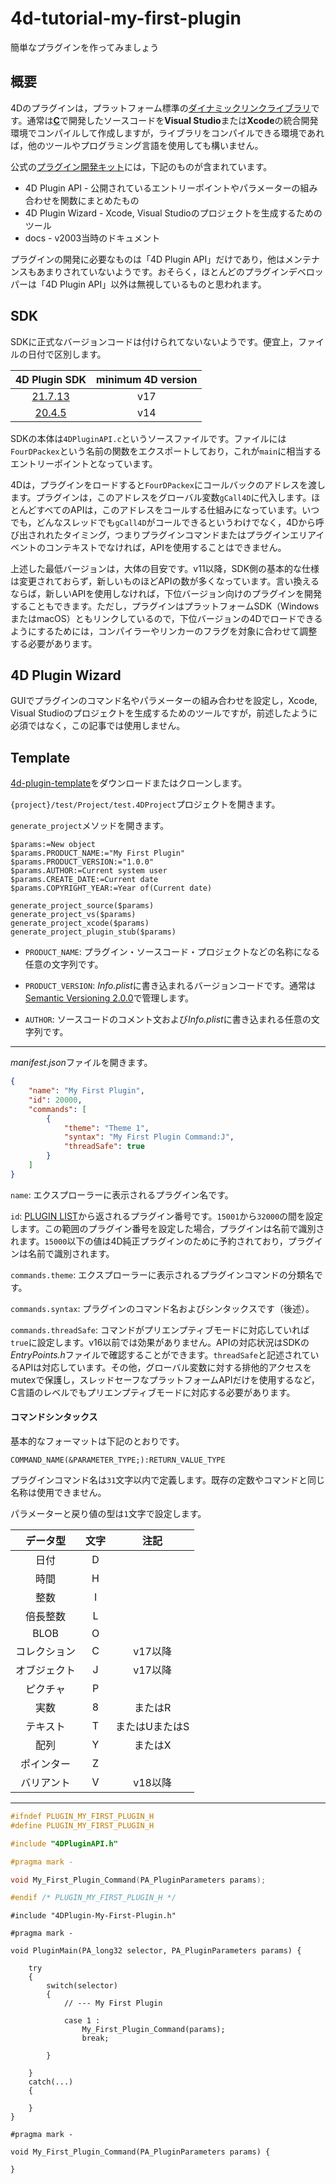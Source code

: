 # 4d-tutorial-my-first-plugin
簡単なプラグインを作ってみましょう

## 概要

4Dのプラグインは，プラットフォーム標準の[ダイナミックリンクライブラリ](https://ja.wikipedia.org/wiki/ダイナミックリンクライブラリ)です。通常は[**C**](https://ja.wikipedia.org/wiki/C言語)で開発したソースコードを**Visual Studio**または**Xcode**の統合開発環境でコンパイルして作成しますが，ライブラリをコンパイルできる環境であれば，他のツールやプログラミング言語を使用しても構いません。

公式の[プラグイン開発キット](https://github.com/4d/4D-Plugin-SDK)には，下記のものが含まれています。

* 4D Plugin API - 公開されているエントリーポイントやパラメーターの組み合わせを関数にまとめたもの
* 4D Plugin Wizard - Xcode, Visual Studioのプロジェクトを生成するためのツール
* docs - v2003当時のドキュメント

プラグインの開発に必要なものは「4D Plugin API」だけであり，他はメンテナンスもあまりされていないようです。おそらく，ほとんどのプラグインデベロッパーは「4D Plugin API」以外は無視しているものと思われます。

## SDK

SDKに正式なバージョンコードは付けられてないないようです。便宜上，ファイルの日付で区別します。

|4D Plugin SDK|minimum 4D version|
|:-:|:-:|
|[21.7.13](https://github.com/miyako/4d-tutorial-my-first-plugin/tree/main/sdk/21.7.13)|v17|
|[20.4.5](https://github.com/miyako/4d-tutorial-my-first-plugin/tree/main/sdk/20.4.5)|v14|

SDKの本体は`4DPluginAPI.c`というソースファイルです。ファイルには`FourDPackex`という名前の関数をエクスポートしており，これが`main`に相当するエントリーポイントとなっています。

4Dは，プラグインをロードすると`FourDPackex`にコールバックのアドレスを渡します。プラグインは，このアドレスをグローバル変数`gCall4D`に代入します。ほとんどすべてのAPIは，このアドレスをコールする仕組みになっています。いつでも，どんなスレッドでも`gCall4D`がコールできるというわけでなく，4Dから呼び出されれたタイミング，つまりプラグインコマンドまたはプラグインエリアイベントのコンテキストでなければ，APIを使用することはできません。

上述した最低バージョンは，大体の目安です。v11以降，SDK側の基本的な仕様は変更されておらず，新しいものほどAPIの数が多くなっています。言い換えるならば，新しいAPIを使用しなければ，下位バージョン向けのプラグインを開発することもできます。ただし，プラグインはプラットフォームSDK（WindowsまたはmacOS）ともリンクしているので，下位バージョンの4Dでロードできるようにするためには，コンパイラーやリンカーのフラグを対象に合わせて調整する必要があります。

## 4D Plugin Wizard

GUIでプラグインのコマンド名やパラメーターの組み合わせを設定し，Xcode, Visual Studioのプロジェクトを生成するためのツールですが，前述したように必須ではなく，この記事では使用しません。

## Template

[4d-plugin-template](https://github.com/miyako/4d-plugin-template)をダウンロードまたはクローンします。

`{project}/test/Project/test.4DProject`プロジェクトを開きます。

`generate_project`メソッドを開きます。

```4d
$params:=New object
$params.PRODUCT_NAME:="My First Plugin"
$params.PRODUCT_VERSION:="1.0.0"
$params.AUTHOR:=Current system user
$params.CREATE_DATE:=Current date
$params.COPYRIGHT_YEAR:=Year of(Current date)

generate_project_source($params)
generate_project_vs($params)
generate_project_xcode($params)
generate_project_plugin_stub($params)
```

* `PRODUCT_NAME`: プラグイン・ソースコード・プロジェクトなどの名称になる任意の文字列です。

* `PRODUCT_VERSION`: *Info.plist*に書き込まれるバージョンコードです。通常は[Semantic Versioning 2.0.0](https://semver.org)で管理します。

* `AUTHOR`: ソースコードのコメント文および*Info.plist*に書き込まれる任意の文字列です。

---

*manifest.json*ファイルを開きます。

```json
{
    "name": "My First Plugin",
    "id": 20000,
    "commands": [
        {
            "theme": "Theme 1",
            "syntax": "My First Plugin Command:J",
            "threadSafe": true
        }
    ]
}
```

`name`: エクスプローラーに表示されるプラグイン名です。

`id`: [PLUGIN LIST](https://doc.4d.com/4Dv19R5/4D/19-R5/PLUGIN-LIST.301-5830974.ja.html)から返されるプラグイン番号です。`15001`から`32000`の間を設定します。この範囲のプラグイン番号を設定した場合，プラグインは名前で識別されます。`15000`以下の値は4D純正プラグインのために予約されており，プラグインは名前で識別されます。

`commands.theme`: エクスプローラーに表示されるプラグインコマンドの分類名です。

`commands.syntax`: プラグインのコマンド名およびシンタックスです（後述）。

`commands.threadSafe`: コマンドがプリエンプティブモードに対応していれば`true`に設定します。v16以前では効果がありません。APIの対応状況はSDKの*EntryPoints.h*ファイルで確認することができます。`threadSafe`と記述されているAPIは対応しています。その他，グローバル変数に対する排他的アクセスをmutexで保護し，スレッドセーフなプラットフォームAPIだけを使用するなど，C言語のレベルでもプリエンプティブモードに対応する必要があります。

#### コマンドシンタックス

基本的なフォーマットは下記のとおりです。


```
COMMAND_NAME(&PARAMETER_TYPE;):RETURN_VALUE_TYPE
```

プラグインコマンド名は`31`文字以内で定義します。既存の定数やコマンドと同じ名称は使用できません。

パラメーターと戻り値の型は`1`文字で設定します。

|データ型|文字|注記|
|:-:|:-:|:-:|
|日付|D||
|時間|H||
|整数|I||
|倍長整数|L||
|BLOB|O||
|コレクション|C|v17以降|
|オブジェクト|J|v17以降|
|ピクチャ|P||
|実数|8|またはR|
|テキスト|T|またはUまたはS|
|配列|Y|またはX|
|ポインター|Z||
|バリアント|V|v18以降|

---

```c
#ifndef PLUGIN_MY_FIRST_PLUGIN_H
#define PLUGIN_MY_FIRST_PLUGIN_H

#include "4DPluginAPI.h"

#pragma mark -

void My_First_Plugin_Command(PA_PluginParameters params);

#endif /* PLUGIN_MY_FIRST_PLUGIN_H */
```

```
#include "4DPlugin-My-First-Plugin.h"

#pragma mark -

void PluginMain(PA_long32 selector, PA_PluginParameters params) {
    
	try
	{
        switch(selector)
        {
			// --- My First Plugin
            
			case 1 :
				My_First_Plugin_Command(params);
				break;

        }

	}
	catch(...)
	{

	}
}

#pragma mark -

void My_First_Plugin_Command(PA_PluginParameters params) {

}
```
